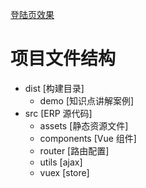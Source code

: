 [登陆页效果](https://dk-lan.github.io/vue-erp/dist/index.html#/login)

# 项目文件结构
- dist [构建目录]
  - demo [知识点讲解案例]
- src [ERP 源代码]
  - assets [静态资源文件]
  - components [Vue 组件]
  - router [路由配置]
  - utils [ajax]
  - vuex [store]